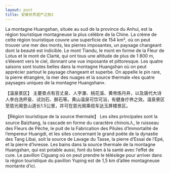 ```yaml
---
layout: post
title: 安徽世界遗产之旅2
---
```


La montagne Huangshan, située au sud de la province du Anhui, est la région touristique montagneuse la plus célèbre de la Chine. La crème de cette région touristique couvre une superficie de 154 km², où on peut trouver une mer des monts, les pierres imposantes, un paysage changeant dont la beauté est indicible. Le mont Tiandu, le mont en forme de la Fleur de Lotus et le mont de Clarté, qui ont tous une altitude de plus de 1 800 m, s’élevent vers le ciel, donnant une vue imposante et pittoresque. Les quatre saisons sont toutes belles dans la montagne Huangshan où on peut apprécier partout le paysage changeant et superbe. On appelle le pin rare, la pierre étrangère, la mer des nuages et la source thermale «les quatre paysages uniques de la montagne Huangshan».

【温泉景区】     主要景点有百丈泉、人字瀑、桃花溪、黄帝炼丹井，以及唐代大诗人李白洗杯泉、试剑石、醉石等。黄山温泉可饮可浴，有健身疗养之效。温泉景区至慈光阁登山道长1.5公里，并可在慈光阁乘缆车达玉屏楼景区。

【Région touristique de la source thermale】 Les sites principales sont la source Baizhang, la cascade en forme du caractère chinois人, le ruisseau des Fleurs de Pêche, le puit de la Fabrication des Pilules d’Immortalité de l’empereur Huangdi, et les sites concernant le grand poète de la dynastie des Tang Libai, soit la source de Lavage du Tasse, la pierre d’Essai de l’Epé, et la pierre d’Ivresse. Les bains dans la source thermale de la montagne Huangshan, qui est potable aussi, font du bien à la santé avec l’effet de cure. Le pavillon Ciguang où on peut prendre le télésiège pour arriver dans la région touristique du pavillon Yuping est de 1,5 km d’allée montagneuse montante d’ici. 
